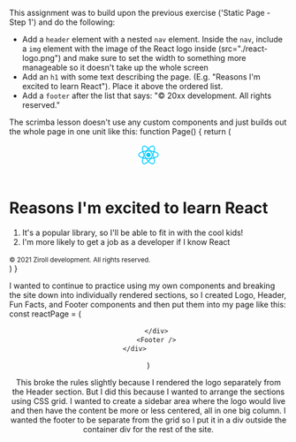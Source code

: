This assignment was to build upon the previous exercise ('Static Page - Step 1') and do the following:

- Add a `header` element with a nested `nav` element. Inside the `nav`,
  include a `img` element with the image of the React logo inside
  (src="./react-logo.png") and make sure to set the width to something
  more manageable so it doesn't take up the whole screen
- Add an `h1` with some text describing the page. (E.g. "Reasons
  I'm excited to learn React"). Place it above the ordered list.
- Add a `footer` after the list that says: 
    "© 20xx <last name here> development. All rights reserved."

The scrimba lesson doesn't use any custom components and just builds out the whole page in one unit like this:
function Page() {
    return (
        <div>
            <header>
                <nav>
                    <img src="./react-logo.png" width="40px" />
                </nav>
            </header>
            <h1>Reasons I'm excited to learn React</h1>
            <ol>
                <li>It's a popular library, so I'll be 
                able to fit in with the cool kids!</li>
                <li>I'm more likely to get a job as a developer
                if I know React</li>
            </ol>
            <footer>
                <small>© 2021 Ziroll development. All rights reserved.</small>
            </footer>
        </div>
    )
}

I wanted to continue to practice using my own components and breaking the site down into individually rendered sections, so I created Logo, Header, Fun Facts, and Footer components and then put them into my page like this:
const reactPage = ( 
   <div>
        <div id="contentContainer">
            <Logo />
            <Header />
            <FunFacts />
            
        </div>
        <Footer />
    </div>       
)

This broke the rules slightly because I rendered the logo separately from the Header section.  But I did this because I wanted to arrange the sections using CSS grid.  I wanted to create a sidebar area where the logo would live and then have the content be more or less centered, all in one big column.  I wanted the footer to be separate from the grid so I put it in a div outside the container div for the rest of the site.